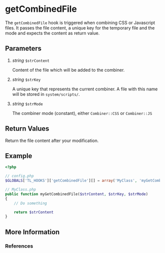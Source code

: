 # getCombinedFile


The `getCombinedFile` hook is triggered when combining CSS or Javascript files. It passes the file content, a unique key for the temporary file and the mode and expects the content as return value.


## Parameters 

1. *string* `$strContent`

	Content of the file which will be added to the combiner.

2. *string* `$strKey`

	A unique key that represents the current combiner. A file with this name will be stored in `system/scripts/`.

3. *string* `$strMode`

	The combiner mode (constant), either `Combiner::CSS` or `Combiner::JS`


## Return Values 

Return the file content after your modification.


## Example 

```php
<?php

// config.php
$GLOBALS['TL_HOOKS']['getCombinedFile'][] = array('MyClass', 'myGetCombinedFile');

// MyClass.php
public function myGetCombinedFile($strContent, $strKey, $strMode)
{
	// Do something

	return $strContent
}
```


## More Information


### References

